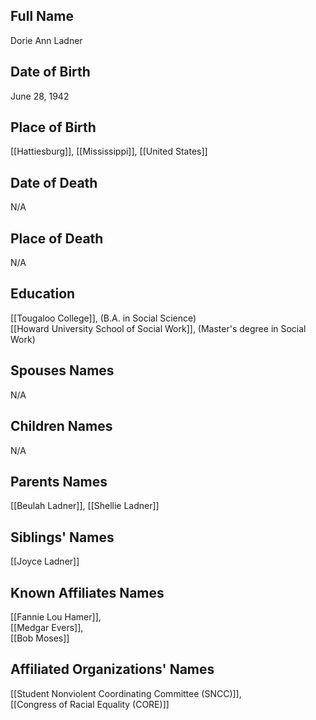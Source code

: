 ## Full Name

Dorie Ann Ladner

## Date of Birth

June 28, 1942

## Place of Birth

[[Hattiesburg]], [[Mississippi]], [[United States]]

## Date of Death

N/A

## Place of Death

N/A

## Education

[[Tougaloo College]], (B.A. in Social Science)  
[[Howard University School of Social Work]], (Master's degree in Social Work)

## Spouses Names

N/A

## Children Names

N/A

## Parents Names

[[Beulah Ladner]], [[Shellie Ladner]]

## Siblings' Names

[[Joyce Ladner]]

## Known Affiliates Names

[[Fannie Lou Hamer]],  
[[Medgar Evers]],  
[[Bob Moses]]

## Affiliated Organizations' Names

[[Student Nonviolent Coordinating Committee (SNCC)]],  
[[Congress of Racial Equality (CORE)]]